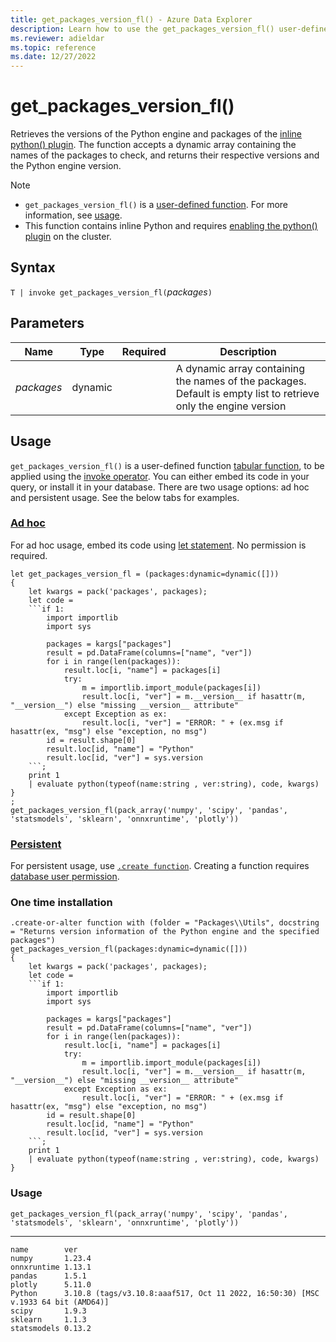 ```yaml
---
title: get_packages_version_fl() - Azure Data Explorer
description: Learn how to use the get_packages_version_fl() user-defined function in Azure Data Explorer.
ms.reviewer: adieldar
ms.topic: reference
ms.date: 12/27/2022
---
```

# get_packages_version_fl()

Retrieves the versions of the Python engine and packages of the [inline python() plugin](../query/pythonplugin.md).
The function accepts a dynamic array containing the names of the packages to check, and returns their respective versions and the Python engine version.

> [!NOTE]
>
> * `get_packages_version_fl()` is a [user-defined function](../query/functions/user-defined-functions.md). For more information, see [usage](#usage).
> * This function contains inline Python and requires [enabling the python() plugin](../query/pythonplugin.md#enable-the-plugin) on the cluster.

## Syntax

`T | invoke get_packages_version_fl(`*packages*`)`
  
## Parameters

| Name | Type | Required | Description |
|--|--|--|--|
| *packages* | dynamic | | A dynamic array containing the names of the packages. Default is empty list to retrieve only the engine version |

## Usage

`get_packages_version_fl()` is a user-defined function [tabular function](../query/functions/user-defined-functions.md#tabular-function), to be applied using the [invoke operator](../query/invokeoperator.md). You can either embed its code in your query, or install it in your database. There are two usage options: ad hoc and persistent usage. See the below tabs for examples.

### [Ad hoc](#tab/adhoc)

For ad hoc usage, embed its code using [let statement](../query/letstatement.md). No permission is required.

```kusto
let get_packages_version_fl = (packages:dynamic=dynamic([]))
{
    let kwargs = pack('packages', packages);
    let code =
    ```if 1:
        import importlib
        import sys
        
        packages = kargs["packages"]
        result = pd.DataFrame(columns=["name", "ver"])
        for i in range(len(packages)):
            result.loc[i, "name"] = packages[i]
            try:
                m = importlib.import_module(packages[i])
                result.loc[i, "ver"] = m.__version__ if hasattr(m, "__version__") else "missing __version__ attribute"
            except Exception as ex:
                result.loc[i, "ver"] = "ERROR: " + (ex.msg if hasattr(ex, "msg") else "exception, no msg")
        id = result.shape[0]
        result.loc[id, "name"] = "Python"
        result.loc[id, "ver"] = sys.version
    ```;
    print 1
    | evaluate python(typeof(name:string , ver:string), code, kwargs)
}
;
get_packages_version_fl(pack_array('numpy', 'scipy', 'pandas', 'statsmodels', 'sklearn', 'onnxruntime', 'plotly'))
```

### [Persistent](#tab/persistent)

For persistent usage, use [`.create function`](../management/create-function.md).  Creating a function requires [database user permission](../management/access-control/role-based-access-control.md).

### One time installation

```kusto
.create-or-alter function with (folder = "Packages\\Utils", docstring = "Returns version information of the Python engine and the specified packages")
get_packages_version_fl(packages:dynamic=dynamic([]))
{
    let kwargs = pack('packages', packages);
    let code =
    ```if 1:
        import importlib
        import sys
        
        packages = kargs["packages"]
        result = pd.DataFrame(columns=["name", "ver"])
        for i in range(len(packages)):
            result.loc[i, "name"] = packages[i]
            try:
                m = importlib.import_module(packages[i])
                result.loc[i, "ver"] = m.__version__ if hasattr(m, "__version__") else "missing __version__ attribute"
            except Exception as ex:
                result.loc[i, "ver"] = "ERROR: " + (ex.msg if hasattr(ex, "msg") else "exception, no msg")
        id = result.shape[0]
        result.loc[id, "name"] = "Python"
        result.loc[id, "ver"] = sys.version
    ```;
    print 1
    | evaluate python(typeof(name:string , ver:string), code, kwargs)
}
```

### Usage

```kusto
get_packages_version_fl(pack_array('numpy', 'scipy', 'pandas', 'statsmodels', 'sklearn', 'onnxruntime', 'plotly'))
```

---

```kusto
name	    ver
numpy	    1.23.4
onnxruntime	1.13.1
pandas	    1.5.1
plotly	    5.11.0
Python	    3.10.8 (tags/v3.10.8:aaaf517, Oct 11 2022, 16:50:30) [MSC v.1933 64 bit (AMD64)]
scipy	    1.9.3
sklearn	    1.1.3
statsmodels	0.13.2
```